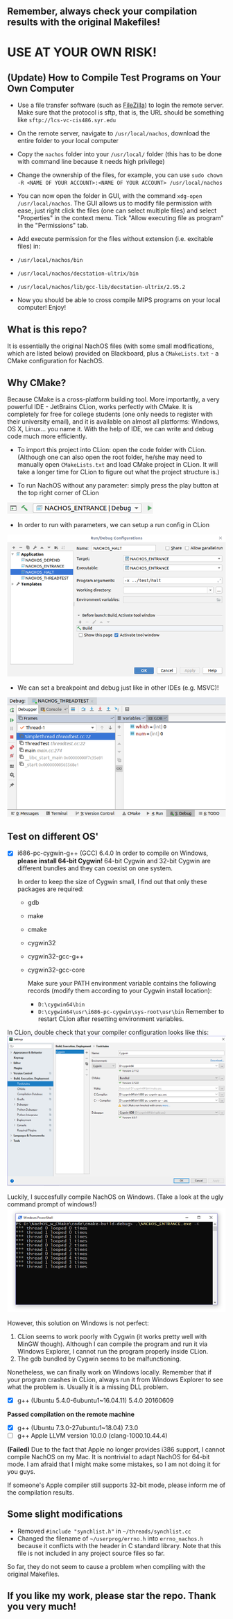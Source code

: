 ## Remember, always check your compilation results with the original Makefiles!
# USE AT YOUR OWN RISK!

## (Update) How to Compile Test Programs on Your Own Computer

- Use a file transfer software (such as [FileZilla](https://filezilla-project.org/)) to login the remote server. Make sure that the protocol is sftp, that is, the URL should be something like ```sftp://lcs-vc-cis486.syr.edu```
- On the remote server, navigate to ```/usr/local/nachos```, download the entire folder to your local computer
- Copy the ```nachos``` folder into your ```/usr/local/``` folder (this has to be done with command line because it needs high privilege)
- Change the ownership of the files, for example, you can use ```sudo chown -R <NAME OF YOUR ACCOUNT>:<NAME OF YOUR ACCOUNT> /usr/local/nachos ```
- You can now open the folder in GUI, with the command ```xdg-open /usr/local/nachos```. The GUI allows us to modify file permission with ease, just right click the files (one can select multiple files) and select "Properties" in the context menu. Tick "Allow executing file as program" in the "Permissions" tab.
-  Add execute permission for the files without extension (i.e. excitable files) in:
  - ```/usr/local/nachos/bin```
  - ```/usr/local/nachos/decstation-ultrix/bin```
  - ```/usr/local/nachos/lib/gcc-lib/decstation-ultrix/2.95.2```

- Now you should be able to cross compile MIPS programs on your local computer! Enjoy!

## What is this repo?

It is essentially the original NachOS files (with some small modifications, which are listed below) provided on Blackboard, plus a ```CMakeLists.txt``` - a CMake configuration for NachOS.

## Why CMake?

Because CMake is a cross-platform building tool. More importantly, a very powerful IDE - JetBrains CLion, works perfectly with CMake. It is completely for free for college students (one only needs to register with their university email), and it is available on almost all platforms: Windows, OS X, Linux... you name it. With the help of IDE, we can write and debug code much more efficiently.

- To import this project into CLion: open the code folder with CLion. (Although one can also open the root folder, he/she may need to manually open ```CMakeLists.txt``` and load CMake project in CLion. It will take a longer time for CLion to figure out what the project structure is.)

- To run NachOS without any parameter: simply press the play button at the top right corner of CLion

![cion_run](./image/clion_build_bar.png)

- In order to run with parameters, we can setup a run config in CLion

![clion_config](./image/clion_run_config.png)

- We can set a breakpoint and debug just like in other IDEs (e.g. MSVC)!

![clion_debug](./image/clion_debug.png)

## Test on different OS'


- [x] i686-pc-cygwin-g++ (GCC) 6.4.0
  In order to compile on Windows, **please install 64-bit Cygwin!**  64-bit Cygwin and 32-bit Cygwin are different bundles and they can coexist on one system.

  In order to keep the size of Cygwin small, I find out that only these packages are required:

  - gdb
  - make
  - cmake
  - cygwin32
  - cygwin32-gcc-g++
  - cygwin32-gcc-core

	Make sure your PATH environment variable contains the following records (modify them according to your Cygwin install location):
	- ```D:\cygwin64\bin```
	- ```D:\cygwin64\usr\i686-pc-cygwin\sys-root\usr\bin```
Remember to restart CLion after resetting environment variables.

In CLion, double check that your compiler configuration looks like this:
![clion_windows](./image/clion_cygwin.png)

Luckily, I succesfully compile NachOS on Windows. (Take a look at the ugly command prompt of windows!)
![nachos_windows](./image/nachos_windows.png)


However, this solution on Windows is not perfect:
1. CLion seems to work poorly with Cygwin (it works pretty well with MinGW though). Although I can compile the program and run it via Windows Explorer, I cannot run the program properly inside CLion.
2. The gdb bundled by Cygwin seems to be malfunctioning. 

Nonetheless, we can finally work on Windows locally. Remember that if your program crashes in CLion, always run it from Windows Explorer to see what the problem is. Usually it is a missing DLL problem.
- [x] g++ (Ubuntu 5.4.0-6ubuntu1~16.04.11) 5.4.0 20160609

**Passed compilation on the remote machine**
- [x] g++ (Ubuntu 7.3.0-27ubuntu1~18.04) 7.3.0
- [ ] g++ Apple LLVM version 10.0.0 (clang-1000.10.44.4)

**(Failed)** Due to the fact that Apple no longer provides i386 support, I cannot compile NachOS on my Mac. It is nontrivial to adapt NachOS for 64-bit mode. I am afraid that I might make some mistakes, so I am not doing it for you guys.

If someone's Apple compiler still supports 32-bit mode, please inform me of the compilation results.

## Some slight modifications
- Removed ```#include "synchlist.h"``` in ```~/threads/synchlist.cc```
- Changed the filename of ```~/userprog/errno.h``` into ```errno_nachos.h``` because it conflicts with the header in C standard library. Note that this file is not included in any project source files so far.

So far, they do not seem to cause a problem when compiling with the original Makefiles.

## If you like my work, please star the repo. Thank you very much!
